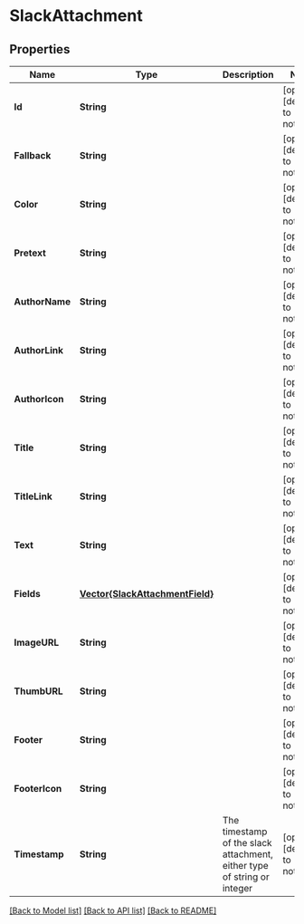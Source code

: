 # SlackAttachment


## Properties
Name | Type | Description | Notes
------------ | ------------- | ------------- | -------------
**Id** | **String** |  | [optional] [default to nothing]
**Fallback** | **String** |  | [optional] [default to nothing]
**Color** | **String** |  | [optional] [default to nothing]
**Pretext** | **String** |  | [optional] [default to nothing]
**AuthorName** | **String** |  | [optional] [default to nothing]
**AuthorLink** | **String** |  | [optional] [default to nothing]
**AuthorIcon** | **String** |  | [optional] [default to nothing]
**Title** | **String** |  | [optional] [default to nothing]
**TitleLink** | **String** |  | [optional] [default to nothing]
**Text** | **String** |  | [optional] [default to nothing]
**Fields** | [**Vector{SlackAttachmentField}**](SlackAttachmentField.md) |  | [optional] [default to nothing]
**ImageURL** | **String** |  | [optional] [default to nothing]
**ThumbURL** | **String** |  | [optional] [default to nothing]
**Footer** | **String** |  | [optional] [default to nothing]
**FooterIcon** | **String** |  | [optional] [default to nothing]
**Timestamp** | **String** | The timestamp of the slack attachment, either type of string or integer | [optional] [default to nothing]


[[Back to Model list]](../README.md#models) [[Back to API list]](../README.md#api-endpoints) [[Back to README]](../README.md)


